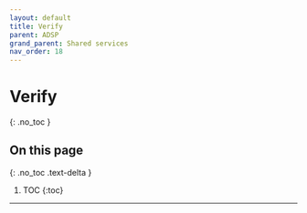 ```yaml
---
layout: default
title: Verify
parent: ADSP
grand_parent: Shared services
nav_order: 18
---
```


# Verify
{: .no_toc }

## On this page
{: .no_toc .text-delta }

1. TOC
{:toc}

---
